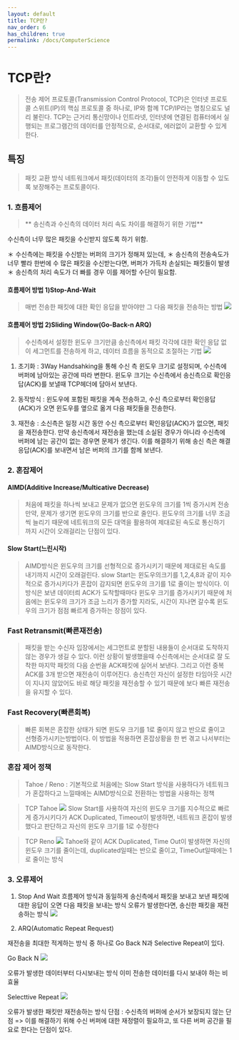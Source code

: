 ```yaml
---
layout: default
title: TCP란?
nav_order: 6
has_children: true
permalink: /docs/ComputerScience
---
```


# TCP란?
> 전송 제어 프로토콜(Transmission Control Protocol, TCP)은 인터넷 프로토콜 스위트(IP)의 핵심 프로토콜 중 하나로, IP와 함께 TCP/IP라는 명칭으로도 널리 불린다.
TCP는 근거리 통신망이나 인트라넷, 인터넷에 연결된 컴퓨터에서 실행되는 프로그램간의 데이터를 안정적으로, 순서대로, 에러없이 교환할 수 있게 한다.

## 특징
> 패킷 교환 방식 네트워크에서 패킷(데이터의 조각)들이 안전하게 이동할 수 있도록 보장해주는 프로토콜이다.

### 1. 흐름제어
>** 송신측과 수신측의 데이터 처리 속도 차이를 해결하기 위한 기법**

수신측이 너무 많은 패킷을 수신받지 않도록 하기 위함.

＊ 수신측에는 패킷을 수신받는 버퍼의 크기가 정해져 있는데, 
＊ 송신측의 전송속도가 너무 빨라 한번에 수 많은 패킷을 수신받는다면, 버퍼가 가득차 손실되는 패킷들이 발생
＊ 송신측의 처리 속도가 더 빠를 경우 이를 제어할 수단이 필요함.

#### 흐름제어 방법 1)Stop-And-Wait

>매번 전송한 패킷에 대한 확인 응답을 받아야만 그 다음 패킷을 전송하는 방법
![](https://velog.velcdn.com/images/yoohj77/post/93164af9-4445-4b1e-ad67-b31d4b6b2521/image.PNG)


#### 흐름제어 방법 2)Sliding Window(Go-Back-n ARQ)

>수신측에서 설정한 윈도우 크기만큼 송신측에서 패킷 각각에 대한 확인 응답 없이 세그먼트를 전송하게 하고, 데이터 흐름을 동적으로 조절하는 기법
![](https://velog.velcdn.com/images/yoohj77/post/5fcf3a46-d3ee-4120-a8b7-ad8267d9b0ed/image.PNG)

1. 초기화 : 3Way Handsahking을 통해 수신 측 윈도우 크기로 설정되며, 수신측에 버퍼에 남아있는 공간에 따라 변한다. 윈도우 크기는 수신측에서 송신측으로 확인응답(ACK)를 보낼때 TCP헤더에 담아서 보낸다.

2. 동작방식 : 윈도우에 포함된 패킷을 계속 전송하고, 수신 측으로부터 확인응답(ACK)가 오면 윈도우를 옆으로 옮겨 다음 패킷들을 전송한다.

3. 재전송 : 소신측은 일정 시간 동안 수신 측으로부터 확인응답(ACK)가 없으면, 패킷을 재전송한다. 만약 송신측에서 재전송을 했는데 소실된 경우가 아니라 수신측에 버퍼에 남는 공간이 없는 경우면 문제가 생긴다. 이를 해결하기 위해 송신 측은 해결응답(ACK)를 보내면서 남은 버퍼의 크기를 함께 보낸다.


### 2. 혼잡제어

#### AIMD(Additive Increase/Multicative Decrease)


> 처음에 패킷을 하나씩 보내고 문제가 없으면 윈도우의 크기를 1씩 증가시켜 전송
만약, 문제가 생기면 윈도우의 크기를 반으로 줄인다.
윈도우의 크기를 너무 조금씩 늘리기 때문에 네트워크의 모든 대역을 활용하여 제대로된 속도로 통신하기 까지 시간이 오래걸리는 단점이 있다.


#### Slow Start(느린시작)
> AIMD방식은 윈도우의 크기를 선형적으로 증가시키기 때문에 제대로된 속도를 내기까지 시간이 오래걸린다.
slow Start는 윈도우의크기를 1,2,4,8과 같이 지수적으로 증가시키다가 혼잡이 감지되면 윈도우의 크기를 1로 줄이는 방식이다.
이 방식은 보낸 데이터릐 ACK가 도착할때마다 윈도우 크기를 증가시키기 때문에 처음에는 윈도우의 크기가 조금 느리가 증가할 지라도, 시간이 지나면 갈수록 윈도우의 크기가 점점 빠르게 증가하는 장점이 있다.

### Fast Retransmit(빠른재전송)
> 패킷을 받는 수신자 입장에서는 세그먼트로 분할된 내용들이 순서대로 도착하지 않는 경우가 생길 수 있다.
이런 상황이 발생했을때 수신측에서는 순서대로 잘 도착한 마지막 패킷의 다음 순번을 ACK패킷에 실어서 보낸다. 그리고 이런 중복 ACK를 3개 받으면 재전송이 이루어진다.
송신측인 자신이 설정한 타임아웃 시간이 지나지 않았어도 바로 해당 패킷을 재전송할 수 있기 때문에 보다 빠른 재전송을 유지할 수 있다.


### Fast Recovery(빠른회복)
> 빠른 회복은 혼잡한 상태가 되면 윈도우 크기를 1로 줄이지 않고 반으로 줄이고 선형증가시키는방법이다. 이 방법을 적용하면 혼잡상황을 한 번 겪고 나서부터는 AIMD방식으로 동작한다.

### 혼잡 제어 정책

> Tahoe / Reno : 기본적으로 처음에는 Slow Start 방식을 사용하다가 네트워크가 혼잡하다고 느낄때에는 AIMD방식으로 전환하는 방법을 사용하는 정책


> TCP Tahoe
![](https://velog.velcdn.com/images/yoohj77/post/43f5a45e-5794-4133-ac84-adfd6b9fa194/image.PNG)
Slow Start를 사용하여 자신의 윈도우 크기를 지수적으로 빠르게 증가시키다가
ACK Duplicated, Timeout이 발생하면, 네트워크 혼잡이 발생했다고 판단하고 자신의 윈도우 크기를 1로 수정한다

>TCP Reno
![](https://velog.velcdn.com/images/yoohj77/post/b82b763a-a812-4f8e-a75b-3f9da752adc4/image.PNG)
Tahoe와 같이 ACK Duplicated, Time Out이 발생하면 자신의 윈도우 크기를 줄이는데,
duplicated일때는 반으로 줄이고, TimeOut일때에는 1로 줄이는 방식

### 3. 오류제어

1) Stop And Wait
흐름제어 방식과 동일하게 송신측에서 패킷을 보내고 보낸 패킷에 대한 응답이 오면 다음 패킷을 보내는 방식
오류가 발생한다면, 송신한 패킷을 재전송하는 방식
![](https://velog.velcdn.com/images/yoohj77/post/23e19162-d44e-43d2-8cdd-bbc9d707808e/image.PNG)


2) ARQ(Automatic Repeat Request)

재전송을 최대한 적게하는 방식 중 하나로 Go Back N과 Selective Repeat이 있다.

Go Back N
![](https://velog.velcdn.com/images/yoohj77/post/33901fce-a316-41f0-a5c6-da9bca41bb6c/image.PNG)

오류가 발생한 데이터부터 다시보내는 방식
이미 전송한 데이터를 다시 보내야 하는 비효율


Selecttive Repeat
![](https://velog.velcdn.com/images/yoohj77/post/81de9ff9-b4e8-4e94-9481-4ae0331729ee/image.PNG)

오류가 발생한 패킷만 재전송하는 방식
단점 : 수신측의 버퍼에 순서가 보장되지 않는 단점
 => 이를 해결하기 위해 수신 버퍼에 대한 재정렬이 필요하고, 또 다른 버퍼 공간을 필요로 한다는 단점이 있다.
